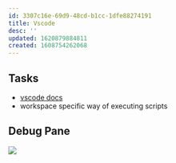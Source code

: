 ```yaml
---
id: 3307c16e-69d9-48cd-b1cc-1dfe88274191
title: Vscode
desc: ''
updated: 1620879884811
created: 1608754262068
---
```


## Tasks
- [vscode docs](https://code.visualstudio.com/docs/editor/tasks)
- workspace specific way of executing scripts

## Debug Pane

![](https://foundation-prod-assetspublic53c57cce-8cpvgjldwysl.s3-us-west-2.amazonaws.com/assets/images/dev.vscode-debug.jpg)
